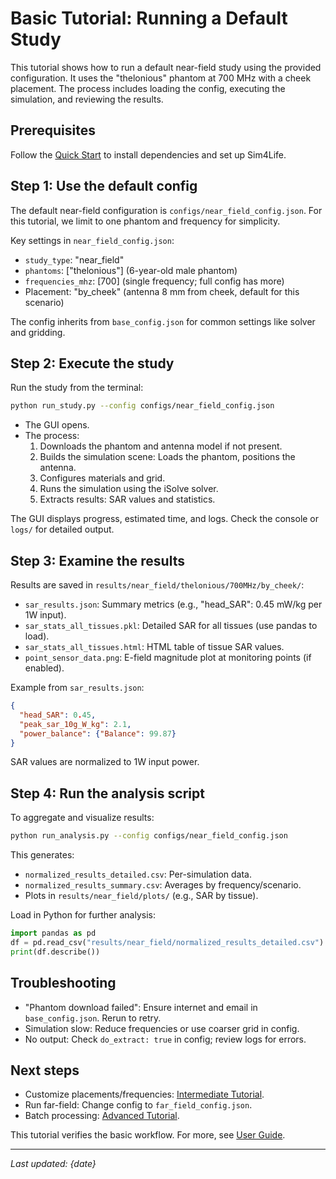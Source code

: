# Basic Tutorial: Running a Default Study

This tutorial shows how to run a default near-field study using the provided configuration. It uses the "thelonious" phantom at 700 MHz with a cheek placement. The process includes loading the config, executing the simulation, and reviewing the results.

## Prerequisites

Follow the [Quick Start](../quick_start.md) to install dependencies and set up Sim4Life.

## Step 1: Use the default config

The default near-field configuration is `configs/near_field_config.json`. For this tutorial, we limit to one phantom and frequency for simplicity.

Key settings in `near_field_config.json`:
- `study_type`: "near_field"
- `phantoms`: ["thelonious"] (6-year-old male phantom)
- `frequencies_mhz`: [700] (single frequency; full config has more)
- Placement: "by_cheek" (antenna 8 mm from cheek, default for this scenario)

The config inherits from `base_config.json` for common settings like solver and gridding.

## Step 2: Execute the study

Run the study from the terminal:

```bash
python run_study.py --config configs/near_field_config.json
```

- The GUI opens.
- The process:
  1. Downloads the phantom and antenna model if not present.
  2. Builds the simulation scene: Loads the phantom, positions the antenna.
  3. Configures materials and grid.
  4. Runs the simulation using the iSolve solver.
  5. Extracts results: SAR values and statistics.

The GUI displays progress, estimated time, and logs. Check the console or `logs/` for detailed output.

## Step 3: Examine the results

Results are saved in `results/near_field/thelonious/700MHz/by_cheek/`:

- `sar_results.json`: Summary metrics (e.g., "head_SAR": 0.45 mW/kg per 1W input).
- `sar_stats_all_tissues.pkl`: Detailed SAR for all tissues (use pandas to load).
- `sar_stats_all_tissues.html`: HTML table of tissue SAR values.
- `point_sensor_data.png`: E-field magnitude plot at monitoring points (if enabled).

Example from `sar_results.json`:

```json
{
  "head_SAR": 0.45,
  "peak_sar_10g_W_kg": 2.1,
  "power_balance": {"Balance": 99.87}
}
```

SAR values are normalized to 1W input power.

## Step 4: Run the analysis script

To aggregate and visualize results:

```bash
python run_analysis.py --config configs/near_field_config.json
```

This generates:
- `normalized_results_detailed.csv`: Per-simulation data.
- `normalized_results_summary.csv`: Averages by frequency/scenario.
- Plots in `results/near_field/plots/` (e.g., SAR by tissue).

Load in Python for further analysis:

```python
import pandas as pd
df = pd.read_csv("results/near_field/normalized_results_detailed.csv")
print(df.describe())
```

## Troubleshooting

- "Phantom download failed": Ensure internet and email in `base_config.json`. Rerun to retry.
- Simulation slow: Reduce frequencies or use coarser grid in config.
- No output: Check `do_extract: true` in config; review logs for errors.

## Next steps

- Customize placements/frequencies: [Intermediate Tutorial](intermediate.md).
- Run far-field: Change config to `far_field_config.json`.
- Batch processing: [Advanced Tutorial](advanced.md).

This tutorial verifies the basic workflow. For more, see [User Guide](../user_guide.md).

---
*Last updated: {date}*